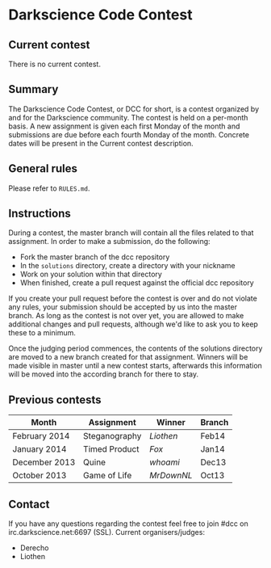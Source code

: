 # Darkscience Code Contest

## Current contest
There is no current contest.

## Summary

The Darkscience Code Contest, or DCC for short, is a contest organized by and
for the Darkscience community. The contest is held on a per-month basis. A new
assignment is given each first Monday of the month and submissions are due
before each fourth Monday of the month. Concrete dates will be present in the
Current contest description.

## General rules
Please refer to `RULES.md`.

## Instructions
During a contest, the master branch will contain all the files related to that
assignment. In order to make a submission, do the following:

   - Fork the master branch of the dcc repository
   - In the `solutions` directory, create a directory with your nickname
   - Work on your solution within that directory
   - When finished, create a pull request against the official dcc repository

If you create your pull request before the contest is over and do not violate
any rules, your submission should be accepted by us into the master branch. As
long as the contest is not over yet, you are allowed to make additional changes
and pull requests, although we'd like to ask you to keep these to a minimum.

Once the judging period commences, the contents of the solutions directory are
moved to a new branch created for that assignment. Winners will be made visible
in master until a new contest starts, afterwards this information will be moved
into the according branch for there to stay.

## Previous contests
Month         | Assignment    | Winner     | Branch
--------------|---------------|------------|-------
February 2014 | Steganography | *Liothen*  | Feb14
January 2014  | Timed Product | *Fox*      | Jan14
December 2013 | Quine         | *whoami*   | Dec13
October 2013  | Game of Life  | *MrDownNL* | Oct13

## Contact
If you have any questions regarding the contest feel free to join #dcc on
irc.darkscience.net:6697 (SSL). Current organisers/judges:

   - Derecho
   - Liothen
